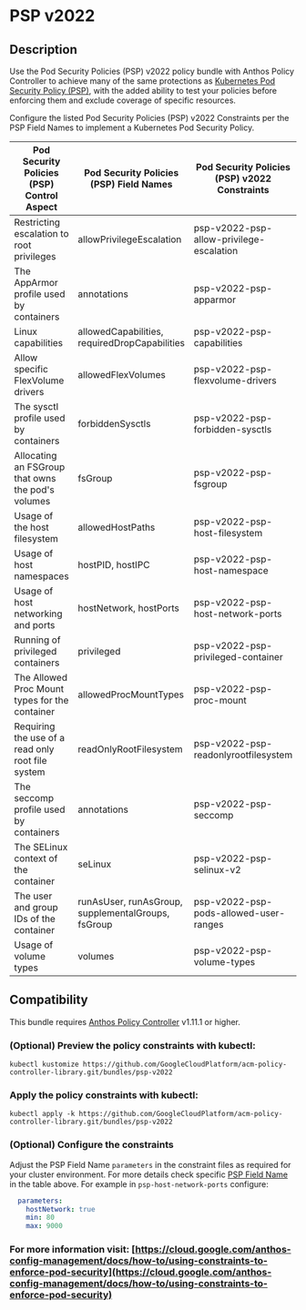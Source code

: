 # PSP v2022

## Description
Use the Pod Security Policies (PSP) v2022 policy bundle with Anthos Policy
Controller to achieve many of the same protections as
[Kubernetes Pod Security Policy (PSP)](https://v1-24.docs.kubernetes.io/docs/concepts/security/pod-security-policy/),
with the added ability to test your policies before enforcing them and exclude
coverage of specific resources.

Configure the listed Pod Security Policies (PSP) v2022 Constraints per the PSP
Field Names to implement a Kubernetes Pod Security Policy.

| Pod Security Policies (PSP) Control Aspect        | Pod Security Policies (PSP) Field Names            | Pod Security Policies (PSP) v2022 Constraints |
|---------------------------------------------------|----------------------------------------------------|-----------------------------------------------|
| Restricting escalation to root privileges         | allowPrivilegeEscalation                           | psp-v2022-psp-allow-privilege-escalation      |
| The AppArmor profile used by containers           | annotations                                        | psp-v2022-psp-apparmor                        |
| Linux capabilities                                | allowedCapabilities, requiredDropCapabilities      | psp-v2022-psp-capabilities                    |
| Allow specific FlexVolume drivers                 | allowedFlexVolumes                                 | psp-v2022-psp-flexvolume-drivers              |
| The sysctl profile used by containers             | forbiddenSysctls                                   | psp-v2022-psp-forbidden-sysctls               |
| Allocating an FSGroup that owns the pod's volumes | fsGroup                                            | psp-v2022-psp-fsgroup                         |
| Usage of the host filesystem                      | allowedHostPaths                                   | psp-v2022-psp-host-filesystem                 |
| Usage of host namespaces                          | hostPID, hostIPC                                   | psp-v2022-psp-host-namespace                  |
| Usage of host networking and ports                | hostNetwork, hostPorts                             | psp-v2022-psp-host-network-ports              |
| Running of privileged containers                  | privileged                                         | psp-v2022-psp-privileged-container            |
| The Allowed Proc Mount types for the container    | allowedProcMountTypes                              | psp-v2022-psp-proc-mount                      |
| Requiring the use of a read only root file system | readOnlyRootFilesystem                             | psp-v2022-psp-readonlyrootfilesystem          |
| The seccomp profile used by containers            | annotations                                        | psp-v2022-psp-seccomp                         |
| The SELinux context of the container              | seLinux                                            | psp-v2022-psp-selinux-v2                      |
| The user and group IDs of the container           | runAsUser, runAsGroup, supplementalGroups, fsGroup | psp-v2022-psp-pods-allowed-user-ranges        |
| Usage of volume types                             | volumes                                            | psp-v2022-psp-volume-types                    |

## Compatibility

This bundle requires [Anthos Policy Controller](https://cloud.google.com/anthos-config-management/docs/concepts/policy-controller) v1.11.1 or higher.

### (Optional) Preview the policy constraints with kubectl:
```shell
kubectl kustomize https://github.com/GoogleCloudPlatform/acm-policy-controller-library.git/bundles/psp-v2022
```

### Apply the policy constraints with kubectl:
```shell
kubectl apply -k https://github.com/GoogleCloudPlatform/acm-policy-controller-library.git/bundles/psp-v2022
```

### (Optional) Configure the constraints
Adjust the PSP Field Name `parameters` in the constraint files as required for
your cluster environment.  For more details check specific
[PSP Field Name]((https://v1-24.docs.kubernetes.io/docs/concepts/security/pod-security-policy/))
in the table above.  For example in `psp-host-network-ports` configure:
```yaml
  parameters:
    hostNetwork: true
    min: 80
    max: 9000
```

### For more information visit: [https://cloud.google.com/anthos-config-management/docs/how-to/using-constraints-to-enforce-pod-security](https://cloud.google.com/anthos-config-management/docs/how-to/using-constraints-to-enforce-pod-security)
